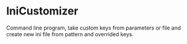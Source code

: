 # IniCustomizer
Command line program, take custom keys from parameters or file and create new ini file from pattern and overrided keys.
